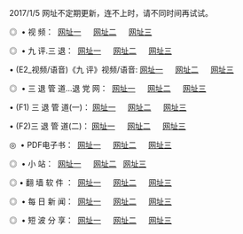 2017/1/5 网址不定期更新，连不上时，请不同时间再试试。
<p>◎   • 视 频： 
<a href="http://vel.velikiyustyug.ru/tv/" target="_blank">网址一</a> 　 
<a href="http://vel.velikiyustyug.ru/9018.html" target="_blank">网址二</a> 　 
<a href="http://vel.velikiyustyug.ru/9449.html" target="_blank">网址三</a></p>
<p>◎   • 九 评.三 退：  
<a href="http://vel.velikiyustyug.ru/tt/" target="_blank">网址一</a> 　 
<a href="http://vel.velikiyustyug.ru/v2/" target="_blank">网址二</a> 　 
<a href="http://vel.velikiyustyug.ru/t/" target="_blank">网址三</a> 　</p>
<p>  • (E2_视频/语音)《九 评》视频/语音: 
<a href="http://vel.velikiyustyug.ru/7738.html" target="_blank">网址一</a> 　 
<a href="http://vel.velikiyustyug.ru/7614.html" target="_blank">网址二</a> 　 
<a href="http://vel.velikiyustyug.ru/7633.html" target="_blank">网址三</a></p>
<p>◎   • 三 退 管 道...退 党 网：  
<a href="http://vel.velikiyustyug.ru/go/8/" target="_blank">网址一</a> 　 
<a href="http://vel.velikiyustyug.ru/go/8/" target="_blank">网址二</a> 　 
<a href="http://vel.velikiyustyug.ru/go/8/" target="_blank">网址三</a></p>
<p>  • (F1) 三 退 管 道(一)： 
<a href="http://vel.velikiyustyug.ru/dd/" target="_blank">网址一</a> 　 
<a href="http://vel.velikiyustyug.ru/dd/" target="_blank">网址二</a> 　 
<a href="http://vel.velikiyustyug.ru/dd/" target="_blank">网址三</a></p>
<p>  • (F2)三 退 管 道(二)： 
<a href="http://vel.velikiyustyug.ru/d/" target="_blank">网址一</a> 　 
<a href="http://vel.velikiyustyug.ru/d/" target="_blank">网址二</a> 　 
<a href="http://vel.velikiyustyug.ru/d/" target="_blank">网址三</a></p>
<p>◎   • PDF电子书：  
<a href="http://vel.velikiyustyug.ru/p/" target="_blank">网址一</a> 　 
<a href="http://vel.velikiyustyug.ru/p/" target="_blank">网址二</a> 　 
<a href="http://vel.velikiyustyug.ru/p/" target="_blank">网址三</a></p>
<p>◎ </span>  •  小 站：  
<a href="http://vel.velikiyustyug.ru/" target="_blank">网址一</a> 　 
<a href="http://vel.velikiyustyug.ru/" target="_blank">网址二</a>   
<a href="http://vel.velikiyustyug.ru/" target="_blank">网址三</a></p>
<p>◎  • 翻 墙 软 件 ：  
<a href="http://vel.velikiyustyug.ru/ff/" target="_blank">网址一</a> 　 
<a href="http://vel.velikiyustyug.ru/ff/" target="_blank">网址二</a> 　 
<a href="http://vel.velikiyustyug.ru/ff/" target="_blank">网址三</a></p>
<p>◎ </span>  • 每 日 新 闻：  
<a href="http://vel.velikiyustyug.ru/day/" target="_blank">网址一</a> 　 
<a href="http://vel.velikiyustyug.ru/day/" target="_blank">网址二</a> 　 
<a href="http://vel.velikiyustyug.ru/day/" target="_blank">网址三</a></p>
<p>◎ </span>  • 短 波 分 享：  
<a href="http://vel.velikiyustyug.ru/h/" target="_blank">网址一</a> 　 
<a href="http://vel.velikiyustyug.ru/h/" target="_blank">网址二</a> 　 
<a href="http://vel.velikiyustyug.ru/h/" target="_blank">网址三</a></p>
